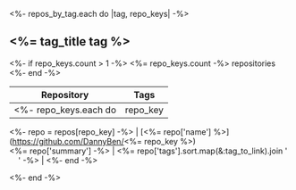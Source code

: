 <%- repos_by_tag.each do |tag, repo_keys| -%>

## <%= tag_title tag %>
<%- if repo_keys.count > 1 -%>
<%= repo_keys.count -%> repositories
<%- end -%>

| Repository  | Tags |
|-------------|------|
<%- repo_keys.each do |repo_key| -%>
<%- repo = repos[repo_key] -%>
| [<%= repo['name'] %>](https://github.com/DannyBen/<%= repo_key %>) <br> <%= repo['summary'] -%> | <%= repo['tags'].sort.map(&:tag_to_link).join ' &nbsp;&nbsp;&nbsp; ' -%> |
<%- end -%>

<%- end -%>

